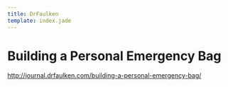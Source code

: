 ```yaml
---
title: DrFaulken
template: index.jade
---
```


Building a Personal Emergency Bag
=================================

<http://journal.drfaulken.com/building-a-personal-emergency-bag/>
